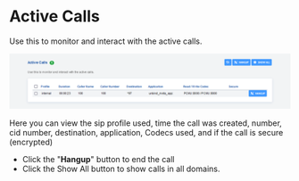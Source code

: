 # Active Calls

Use this to monitor and interact with the active calls.

![image](../_static/images/Status/active_calls/fusionpbx_active_calls1.png)

Here you can view the sip profile used, time the call was created,
number, cid number, destination, application, Codecs used, and if the
call is secure (encrypted)

-   Click the "**Hangup**" button to end the call
-   Click the Show All button to show calls in all domains.
